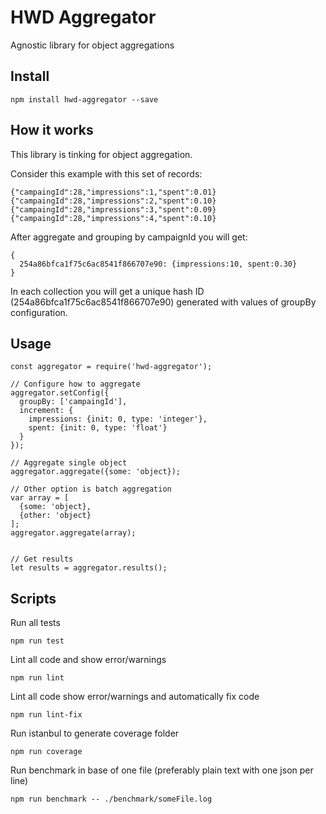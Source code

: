 # HWD Aggregator
Agnostic library for object aggregations

## Install
```
npm install hwd-aggregator --save
```

## How it works
This library is tinking for object aggregation.

Consider this example with this set of records:

```
{"campaingId":28,"impressions":1,"spent":0.01}
{"campaingId":28,"impressions":2,"spent":0.10}
{"campaingId":28,"impressions":3,"spent":0.09}
{"campaingId":28,"impressions":4,"spent":0.10}
```

After aggregate and grouping by campaignId you will get:
```
{
  254a86bfca1f75c6ac8541f866707e90: {impressions:10, spent:0.30}
}
```

In each collection you will get a unique hash ID (254a86bfca1f75c6ac8541f866707e90)
generated with values of groupBy configuration. 

## Usage
```
const aggregator = require('hwd-aggregator');

// Configure how to aggregate
aggregator.setConfig({
  groupBy: ['campaingId'],
  increment: {
    impressions: {init: 0, type: 'integer'},
    spent: {init: 0, type: 'float'}
  }
});

// Aggregate single object
aggregator.aggregate({some: 'object});

// Other option is batch aggregation
var array = [
  {some: 'object}, 
  {other: 'object}
];
aggregator.aggregate(array);


// Get results
let results = aggregator.results();
```

## Scripts
Run all tests
```
npm run test
```

Lint all code and show error/warnings
```
npm run lint
```

Lint all code show error/warnings and automatically fix code
```
npm run lint-fix
```

Run istanbul to generate coverage folder 
```
npm run coverage
```

Run benchmark in base of one file (preferably plain text with one json per line)
```
npm run benchmark -- ./benchmark/someFile.log
```

